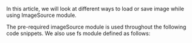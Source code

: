 In this article, we will look at different ways to load or save image while using ImageSource module.

<snippet id='require-image-source'/>
<snippet id='import-image-source'/>

The pre-required imageSource module is used throughout the following code snippets. We also use fs module defined as follows:
<snippet id='require-file-system'/>
<snippet id='import-file-system'/>